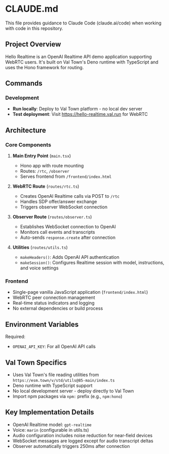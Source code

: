 # CLAUDE.md

This file provides guidance to Claude Code (claude.ai/code) when working with code in this repository.

## Project Overview

Hello Realtime is an OpenAI Realtime API demo application supporting WebRTC users. It's built on Val Town's Deno runtime with TypeScript and uses the Hono framework for routing.

## Commands

### Development
- **Run locally**: Deploy to Val Town platform - no local dev server
- **Test deployment**: Visit https://hello-realtime.val.run for WebRTC

## Architecture

### Core Components

1. **Main Entry Point** (`main.tsx`)
   - Hono app with route mounting
   - Routes: `/rtc`, `/observer`
   - Serves frontend from `/frontend/index.html`

2. **WebRTC Route** (`routes/rtc.ts`)
   - Creates OpenAI Realtime calls via POST to `/rtc`
   - Handles SDP offer/answer exchange
   - Triggers observer WebSocket connection

3. **Observer Route** (`routes/observer.ts`)
   - Establishes WebSocket connection to OpenAI
   - Monitors call events and transcripts
   - Auto-sends `response.create` after connection

4. **Utilities** (`routes/utils.ts`)
   - `makeHeaders()`: Adds OpenAI API authentication
   - `makeSession()`: Configures Realtime session with model, instructions, and voice settings

### Frontend
- Single-page vanilla JavaScript application (`frontend/index.html`)
- WebRTC peer connection management
- Real-time status indicators and logging
- No external dependencies or build process

## Environment Variables

Required:
- `OPENAI_API_KEY`: For all OpenAI API calls

## Val Town Specifics

- Uses Val Town's file reading utilities from `https://esm.town/v/std/utils@85-main/index.ts`
- Deno runtime with TypeScript support
- No local development server - deploy directly to Val Town
- Import npm packages via `npm:` prefix (e.g., `npm:hono`)

## Key Implementation Details

- OpenAI Realtime model: `gpt-realtime`
- Voice: `marin` (configurable in utils.ts)
- Audio configuration includes noise reduction for near-field devices
- WebSocket messages are logged except for audio transcript deltas
- Observer automatically triggers 250ms after connection